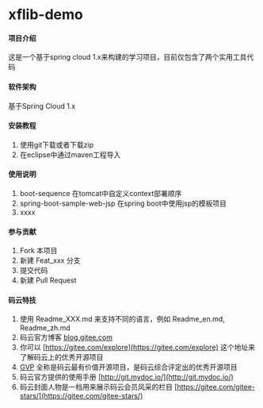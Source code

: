 # xflib-demo

#### 项目介绍
这是一个基于spring cloud 1.x来构建的学习项目，目前仅包含了两个实用工具代码

#### 软件架构
基于Spring Cloud 1.x


#### 安装教程

1. 使用git下载或者下载zip
2. 在eclipse中通过maven工程导入

#### 使用说明

1. boot-sequence   在tomcat中自定义context部署顺序
2. spring-boot-sample-web-jsp    在spring boot中使用jsp的模板项目
3. xxxx

#### 参与贡献

1. Fork 本项目
2. 新建 Feat_xxx 分支
3. 提交代码
4. 新建 Pull Request


#### 码云特技

1. 使用 Readme\_XXX.md 来支持不同的语言，例如 Readme\_en.md, Readme\_zh.md
2. 码云官方博客 [blog.gitee.com](https://blog.gitee.com)
3. 你可以 [https://gitee.com/explore](https://gitee.com/explore) 这个地址来了解码云上的优秀开源项目
4. [GVP](https://gitee.com/gvp) 全称是码云最有价值开源项目，是码云综合评定出的优秀开源项目
5. 码云官方提供的使用手册 [http://git.mydoc.io/](http://git.mydoc.io/)
6. 码云封面人物是一档用来展示码云会员风采的栏目 [https://gitee.com/gitee-stars/](https://gitee.com/gitee-stars/)